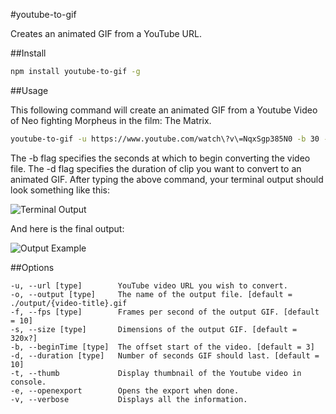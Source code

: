 #youtube-to-gif

Creates an animated GIF from a YouTube URL.

##Install

```bash
npm install youtube-to-gif -g
```

##Usage

This following command will create an animated GIF from a Youtube Video of Neo fighting Morpheus in the film: The Matrix.

```bash
youtube-to-gif -u https://www.youtube.com/watch\?v\=NqxSgp385N0 -b 30 -d 5
```

The -b flag specifies the seconds at which to begin converting the video file. The -d flag specifies the duration of clip you want to convert to an animated GIF. After typing the above command, your terminal output should look something like this:

![Terminal Output](http://i.imgur.com/eyR89nx.png)

And here is the final output:

![Output Example](http://i.imgur.com/uRuUVG3.gif)


##Options

    -u, --url [type]        YouTube video URL you wish to convert.
    -o, --output [type]     The name of the output file. [default = ./output/{video-title}.gif
    -f, --fps [type]        Frames per second of the output GIF. [default = 10]
    -s, --size [type]       Dimensions of the output GIF. [default = 320x?]
    -b, --beginTime [type]  The offset start of the video. [default = 3]
    -d, --duration [type]   Number of seconds GIF should last. [default = 10]
    -t, --thumb             Display thumbnail of the Youtube video in console.
    -e, --openexport        Opens the export when done.
    -v, --verbose           Displays all the information.


